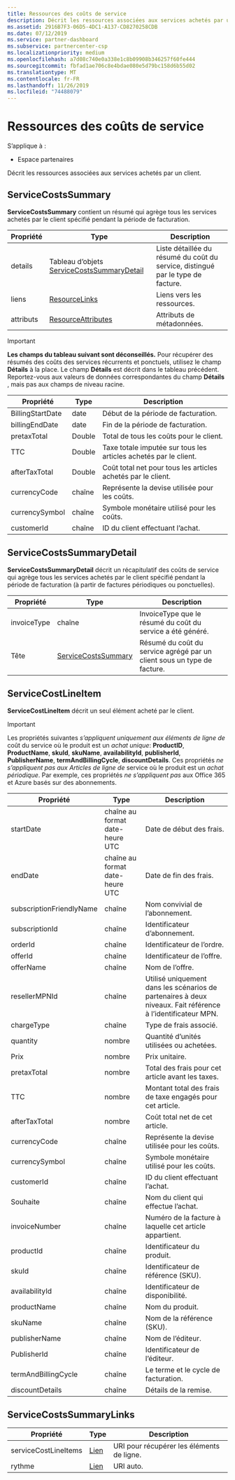 ```yaml
---
title: Ressources des coûts de service
description: Décrit les ressources associées aux services achetés par un client.
ms.assetid: 2916B7F3-06D5-4DC1-A137-CD8270258CDB
ms.date: 07/12/2019
ms.service: partner-dashboard
ms.subservice: partnercenter-csp
ms.localizationpriority: medium
ms.openlocfilehash: a7d08c740e0a338e1c8b09908b346257f60fe444
ms.sourcegitcommit: fbfad1ae706c8e4bdae080e5d79bc158d6b55d02
ms.translationtype: MT
ms.contentlocale: fr-FR
ms.lasthandoff: 11/26/2019
ms.locfileid: "74488079"
---
```

# <a name="service-costs-resources"></a>Ressources des coûts de service

S’applique à :

- Espace partenaires

Décrit les ressources associées aux services achetés par un client.

## <a name="servicecostssummary"></a>ServiceCostsSummary

**ServiceCostsSummary** contient un résumé qui agrège tous les services achetés par le client spécifié pendant la période de facturation.

| Propriété | Type | Description |
| -------- | ---- | ----------- |
| details | Tableau d’objets [ServiceCostsSummaryDetail](#servicecostssummarydetail) | Liste détaillée du résumé du coût du service, distingué par le type de facture.|
| liens | [ResourceLinks](utility-resources.md#resourcelinks) | Liens vers les ressources. |
| attributs | [ResourceAttributes](utility-resources.md#resourceattributes) | Attributs de métadonnées. |

> [!IMPORTANT]
> **Les champs du tableau suivant sont déconseillés.** Pour récupérer des résumés des coûts des services récurrents et ponctuels, utilisez le champ **Détails** à la place. Le champ **Détails** est décrit dans le tableau précédent. Reportez-vous aux valeurs de données correspondantes du champ **Détails** , mais pas aux champs de niveau racine.

| Propriété | Type | Description |
| -------- | ---- | ----------- |
| BillingStartDate | date | Début de la période de facturation. |
| billingEndDate | date | Fin de la période de facturation. |
| pretaxTotal | Double | Total de tous les coûts pour le client. |
| TTC  | Double | Taxe totale imputée sur tous les articles achetés par le client. |
| afterTaxTotal | Double | Coût total net pour tous les articles achetés par le client. |
| currencyCode | chaîne | Représente la devise utilisée pour les coûts. |
| currencySymbol | chaîne | Symbole monétaire utilisé pour les coûts. |
| customerId | chaîne | ID du client effectuant l’achat. |

## <a name="servicecostssummarydetail"></a>ServiceCostsSummaryDetail

**ServiceCostsSummaryDetail** décrit un récapitulatif des coûts de service qui agrège tous les services achetés par le client spécifié pendant la période de facturation (à partir de factures périodiques ou ponctuelles).

| Propriété | Type | Description |
| -------- | ---- | ----------- |
| invoiceType | chaîne | InvoiceType que le résumé du coût du service a été généré. |
| Tête | [ServiceCostsSummary](#servicecostssummary) | Résumé du coût du service agrégé par un client sous un type de facture. |

## <a name="servicecostlineitem"></a>ServiceCostLineItem

**ServiceCostLineItem** décrit un seul élément acheté par le client.

> [!IMPORTANT]
> Les propriétés suivantes *s’appliquent uniquement aux éléments de ligne de* coût du service où le produit est un *achat unique*: **ProductID**, **ProductName**, **skuId**, **skuName**, **availabilityId**, **publisherId**, **PublisherName**, **termAndBillingCycle**, **discountDetails**. Ces propriétés *ne s’appliquent pas aux Articles de ligne de* service où le produit est un *achat périodique*. Par exemple, ces propriétés *ne s’appliquent pas* aux Office 365 et Azure basés sur des abonnements.

| Propriété                 | Type                           | Description                                                          |
|--------------------------|--------------------------------|----------------------------------------------------------------------|
| startDate                | chaîne au format date-heure UTC | Date de début des frais.                                       |
| endDate                  | chaîne au format date-heure UTC | Date de fin des frais.                                         |
| subscriptionFriendlyName | chaîne                         | Nom convivial de l’abonnement.                              |
| subscriptionId           | chaîne                         | Identificateur d’abonnement.                                         |
| orderId                  | chaîne                         | Identificateur de l’ordre.                                                |
| offerId                  | chaîne                         | Identificateur de l’offre.                                                |
| offerName                | chaîne                         | Nom de l’offre.                                                      |
| resellerMPNId            | chaîne                         | Utilisé uniquement dans les scénarios de partenaires à deux niveaux. Fait référence à l’identificateur MPN. |
| chargeType               | chaîne                         | Type de frais associé.                                          |
| quantity                 | nombre                         | Quantité d’unités utilisées ou achetées.                             |
| Prix                | nombre                         | Prix unitaire.                                                  |
| pretaxTotal              | nombre                         | Total des frais pour cet article avant les taxes.                         |
| TTC                      | nombre                         | Montant total des frais de taxe engagés pour cet article.                         |
| afterTaxTotal            | nombre                         | Coût total net de cet article.                                    |
| currencyCode             | chaîne                         | Représente la devise utilisée pour les coûts.                          |
| currencySymbol           | chaîne                         | Symbole monétaire utilisé pour les coûts.                              |
| customerId               | chaîne                         | ID du client effectuant l’achat.                          |
| Souhaite             | chaîne                         | Nom du client qui effectue l’achat.                        |
| invoiceNumber            | chaîne                         | Numéro de la facture à laquelle cet article appartient.                   |
| productId                | chaîne                         | Identificateur du produit.                                              |
| skuId                    | chaîne                         | Identificateur de référence (SKU).                                                  |
| availabilityId           | chaîne                         | Identificateur de disponibilité.                                         |
| productName              | chaîne                         | Nom du produit.                                                    |
| skuName                  | chaîne                         | Nom de la référence (SKU).                                                        |
| publisherName            | chaîne                         | Nom de l’éditeur.                                                  |
| PublisherId              | chaîne                         | Identificateur de l’éditeur.                                            |
| termAndBillingCycle      | chaîne                         | Le terme et le cycle de facturation.                                          |
| discountDetails          | chaîne                         | Détails de la remise.                                                |

## <a name="servicecostssummarylinks"></a>ServiceCostsSummaryLinks

| Propriété             | Type                               | Description                         |
|----------------------|------------------------------------|-------------------------------------|
| serviceCostLineItems | [Lien](utility-resources.md#link) | URI pour récupérer les éléments de ligne. |
| rythme                 | [Lien](utility-resources.md#link) | URI auto.                       |
